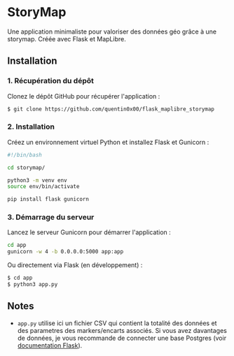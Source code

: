 # StoryMap

Une application minimaliste pour valoriser des données géo grâce à une storymap. Créée avec Flask et MapLibre.

## Installation


### 1. Récupération du dépôt

Clonez le dépôt GitHub pour récupérer l'application :

```bash
$ git clone https://github.com/quentin0x00/flask_maplibre_storymap
```

### 2. Installation

Créez un environnement virtuel Python et installez Flask et Gunicorn :

```bash
#!/bin/bash

cd storymap/

python3 -m venv env
source env/bin/activate

pip install flask gunicorn
```

### 3. Démarrage du serveur

Lancez le serveur Gunicorn pour démarrer l'application :

```bash
cd app
gunicorn -w 4 -b 0.0.0.0:5000 app:app
```
Ou directement via Flask (en développement) :
```bash
$ cd app
$ python3 app.py
```

## Notes

- `app.py` utilise ici un fichier CSV qui contient la totalité des données et des parametres des markers/encarts associés. Si vous avez davantages de données, je vous recommande de connecter une base Postgres (voir [documentation Flask](https://flask.palletsprojects.com/en/stable/)).
